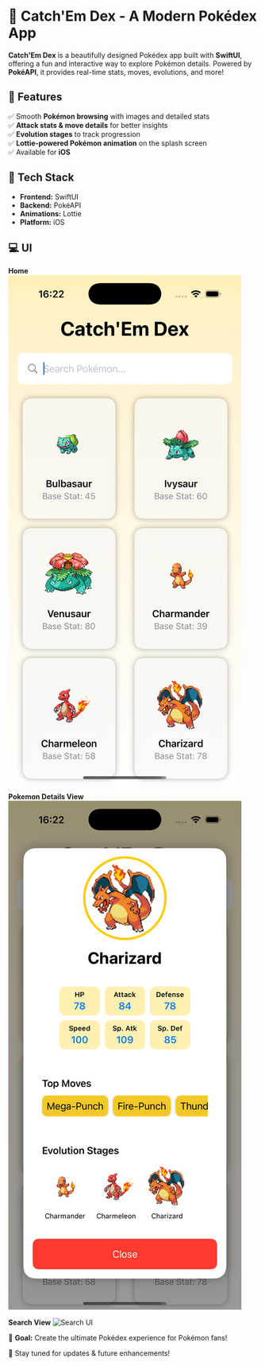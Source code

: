 # 📖 Catch'Em Dex - A Modern Pokédex App  

**Catch'Em Dex** is a beautifully designed Pokédex app built with **SwiftUI**, offering a fun and interactive way to explore Pokémon details. Powered by **PokéAPI**, it provides real-time stats, moves, evolutions, and more!  

## 🚀 Features  
✅ Smooth **Pokémon browsing** with images and detailed stats  
✅ **Attack stats & move details** for better insights  
✅ **Evolution stages** to track progression  
✅ **Lottie-powered Pokémon animation** on the splash screen  
✅ Available for **iOS**  

## 🔗 Tech Stack  
- **Frontend:** SwiftUI  
- **Backend:** PokéAPI  
- **Animations:** Lottie  
- **Platform:** iOS

## 💻 UI

**Home**
<img src="https://raw.githubusercontent.com/developer-bhavesh/Catch-Em-Dex/refs/heads/main/UI/1.png" alt="Home Screen UI">

**Pokemon Details View**
<img src="https://raw.githubusercontent.com/developer-bhavesh/Catch-Em-Dex/refs/heads/main/UI/2.png" alt="Pokemon Details UI">

**Search View**
<img scr="https://raw.githubusercontent.com/developer-bhavesh/Catch-Em-Dex/refs/heads/main/UI/3.png" alt="Search UI">

🎯 **Goal:** Create the ultimate Pokédex experience for Pokémon fans!  

📌 Stay tuned for updates & future enhancements!  
